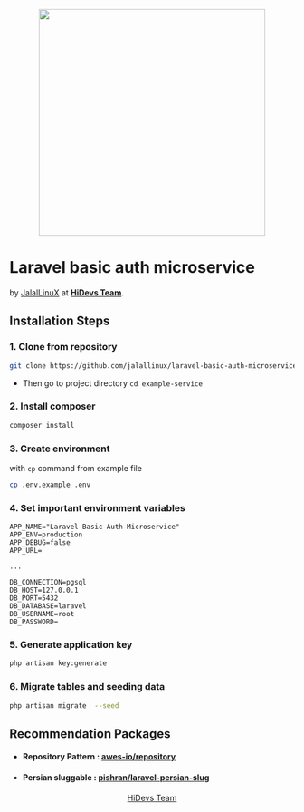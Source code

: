 <p align="center"><a href="https://laravel.com" target="_blank"><img src="https://hidevs.ir/assets/img/core-img/logo-text.png" width="400"></a></p>

# Laravel basic auth microservice
by [JalalLinuX](mailto:smjjalalzadeh93@gmail.com) at **[HiDevs Team](https://hidevs.team)**.


## Installation Steps

### 1. Clone from repository
```bash
git clone https://github.com/jalallinux/laravel-basic-auth-microservice example-service
```  
- Then go to project directory `cd example-service`

### 2. Install composer
```bash
composer install  
```  

### 3. Create environment
with `cp` command from example file
```bash
cp .env.example .env  
```  

### 4. Set important environment variables
```dotenv  
APP_NAME="Laravel-Basic-Auth-Microservice"
APP_ENV=production  
APP_DEBUG=false
APP_URL=

...  

DB_CONNECTION=pgsql
DB_HOST=127.0.0.1
DB_PORT=5432
DB_DATABASE=laravel
DB_USERNAME=root
DB_PASSWORD=
```  

### 5. Generate application key
```bash
php artisan key:generate  
```  

### 6. Migrate tables and seeding data
```bash
php artisan migrate  --seed
```  


## Recommendation Packages
- #### Repository Pattern : [awes-io/repository](https://github.com/awes-io/repository)
- #### Persian sluggable : [pishran/laravel-persian-slug](https://github.com/pishran/laravel-persian-slug)


<p align="center"><a href="https://hidevs.team">HiDevs Team</a></p>
